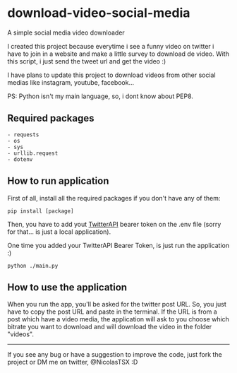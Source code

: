 # download-video-social-media
A simple social media video downloader

I created this project because everytime i see a funny video on twitter i have to join in a website and make a little survey to download de video. With this script, i just send the tweet url and get the video :)

I have plans to update this project to download videos from other social medias like instagram, youtube, facebook...

PS: Python isn't my main language, so, i dont know about PEP8.

## Required packages

```
- requests
- os
- sys
- urllib.request
- dotenv
```

## How to run application

First of all, install all the required packages if you don't have any of them:

```
pip install [package]
```

Then, you have to add yout [TwitterAPI](https://developer.twitter.com/ja/docs/basics/authentication/guides/access-tokens#:~:text=Generating%20access%20tokens&text=Login%20to%20your%20Twitter%20account,%26%20access%20token%20secret%22%20section.) bearer token on the .env file (sorry for that... is just a local application).

One time you added your TwitterAPI Bearer Token, is just run the application :)
```
python ./main.py
```

## How to use the application

When you run the app, you'll be asked for the twitter post URL. So, you just have to copy the post URL and paste in the terminal. If the URL is from a post which have a video media, the application will ask to you choose which bitrate you want to download and will download the video in the folder "videos".

-------------------------------------------------

If you see any bug or have a suggestion to improve the code, just fork the project or DM me on twitter, @NicolasTSX :D
